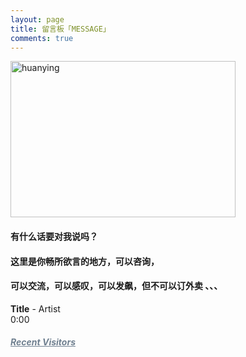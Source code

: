 ```yaml
---
layout: page
title: 留言板「MESSAGE」
comments: true 
---
```


<img src="http://omjh2j5h3.bkt.clouddn.com/2345%E6%88%AA%E5%9B%BE20170318141303_%E7%9C%8B%E5%9B%BE%E7%8E%8B.jpg" width="360" height="250" alt="huanying"/>


<p><h4>有什么话要对我说吗？</h4>     
<P><h4>这里是你畅所欲言的地方，可以咨询，</h4>
<p><h4>可以交流，可以感叹，可以发飙，但不可以订外卖 、、、</h4>   
<p>
<!--<audio autoplay="autopaly" controls="controls" loop="loop"  preload="auto" id="audio1">
	<source src="http://omjh2j5h3.bkt.clouddn.com/%E6%9D%8E%E7%8E%89%E5%88%9A%20-%20%E5%88%9A%E5%A5%BD%E9%81%87%E8%A7%81%E4%BD%A0.mp3" type="audio/mp3">你的浏览器不支持audio标签</a>
	</audio>

<div>  
           
 
<object width="330" height="180" data="http://music.163.com/style/swf/widget.swf?sid=441877316&type=0&auto=1&width=310&height=430" type="application/x-shockwave-flash"></object>  
          
  </div> 
-->


<div id="QPlayer" class="QPlayer">
<div id="pContent">
	<div id="player">
<span class="cover"></span>
<div class="ctrl">
<div class="musicTag marquee">
<strong>Title</strong>
<span> - </span>
<span class="artist">Artist</span>
</div>
<div class="progress">
<div class="timer left">0:00</div>
<div class="contr">
<div class="rewind icon"></div>
<div class="playback icon"></div>
<div class="fastforward icon"></div>
</div>
<div class="right">
<div class="liebiao icon"></div>
</div>
</div>
</div>
</div>
	<div class="ssBtn">
	        <div class="adf"></div>
    </div>
</div>
<ol id="playlist"></ol>
</div>

<script src="/js/jquery.min.js"></script>
<script src="/js/jquery.marquee.min.js"></script>

<script>
	var	playlist = [
{title:"My All",artist:"浜崎あゆみ",mp3:"http://omjh2j5h3.bkt.clouddn.com/music/%E6%B5%9C%E5%B4%8E%E3%81%82%E3%82%86%E3%81%BF%20-%20MY%20ALL.mp3",cover:"http://p4.music.126.net/7VJn16zrictuj5kdfW1qHA==/3264450024433083.jpg?param=106x106",},
{title:"Try Everything",artist:"Shakira",mp3:"http://omjh2j5h3.bkt.clouddn.com/music/Shakira%20-%20Try%20Everything.mp3",cover:"http://p4.music.126.net/KLw_TLTRUe9pClPv4vlEtQ==/936783906865219.jpg?param=106x106",},
{title:"Victory",artist:"Two Steps From Hell",mp3:"http://omjh2j5h3.bkt.clouddn.com/music/Two%20Steps%20From%20Hell%20-%20Victory.mp3",cover:"http://p4.music.126.net/YXY1vPG5rtdV7w_cWDnNWw==/884007348732141.jpg?param=106x106",},
{title:"Monody",artist:"TheFatRat,Laura Brehm",mp3:"http://omjh2j5h3.bkt.clouddn.com/TheFatRat,Laura%20Brehm%20-%20Monody.mp3",cover:"http://p3.music.126.net/1odRfg3HXWmYw02EMXKRKQ==/116548232557498.jpg?param=106x106",},
{title:"Luv Letter",artist:"dj okawari ",mp3:"http://omjh2j5h3.bkt.clouddn.com/music/Luv%20Letter.mp3",cover:"http://p4.music.126.net/F2fqWwTTT2DAOKPQKQ-G0A==/5892282813545901.jpg?param=106x106",},
{title:"Born this way",artist:"lady gaga ",mp3:"http://omjh2j5h3.bkt.clouddn.com/music/Born%20this%20way.mp3",cover:"http://p4.music.126.net/G2nCsXpMc81lcUY-pOHr9Q==/2528876745541310.jpg?param=106x106",},
{title:"The Edge of Glory",artist:"Lady Gaga",mp3:"http://omjh2j5h3.bkt.clouddn.com/music/The%20Edge%20of%20Glory.mp3",cover:"http://p3.music.126.net/iYG3tZ2xSKrzf65BaDtEJQ==/7929677860524772.jpg?param=106x106",},
{title:"Beautiful",artist:"Eminem ",mp3:"http://omjh2j5h3.bkt.clouddn.com/music/Beautiful.mp3",cover:"http://p4.music.126.net/F2fqWwTTT2DAOKPQKQ-G0A==/5892282813545901.jpg?param=106x106",},
{title:"Hall of Fame",artist:"the script/will.i.am",mp3:"http://omjh2j5h3.bkt.clouddn.com/music/Hall%20of%20Fame.mp3",cover:"http://p4.music.126.net/d5ryd0uwq29KWk3bRZ1wsA==/45079976751142.jpg?param=106x106",},
{title:"刚好遇见你",artist:"李玉刚",mp3:"http://omjh2j5h3.bkt.clouddn.com/music/%E6%9D%8E%E7%8E%89%E5%88%9A%20-%20%E5%88%9A%E5%A5%BD%E9%81%87%E8%A7%81%E4%BD%A0.mp3",cover:"http://p4.music.126.net/Nn8kTtc14uWJw_UWbEc5mg==/7909886650478099.jpg?param=106x106",},
];
  var isRotate = true;
  var autoplay = true;
</script>
<script src="/js/player.js"></script>
<script>

function bgChange(){
	var lis= $('.lib');
	for(var i=0; i<lis.length; i+=2)
	lis[i].style.background = 'rgba(246, 246, 246, 0.5)';
}
window.onload = bgChange;
</script>

<meta charset="utf-8">
  <meta name="viewport" content="width=device-width, initial-scale=1" />
	<title></title>
	<link rel="stylesheet" href="/css/player.css">



<script>
myVid=document.getElementById("audio1");

function setHalfVolume()
  { 
  myVid.volume=0.2;
  } 

</script> 


<!-- 多说评论框 start 
	<div class="ds-thread" data-thread-key="/liuyan/" data-title="留言板" data-url="http://robotkang/liuyan/"></div>
<!-- 多说评论框 end 
<!-- 多说公共JS代码 start (一个网页只需插入一次) 
<script type="text/javascript">
var duoshuoQuery = {short_name:"shousunny"};
	(function() {
		var ds = document.createElement('script');
		ds.type = 'text/javascript';ds.async = true;
		ds.src = (document.location.protocol == 'https:' ? 'https:' : 'http:') + '//static.duoshuo.com/embed.js';
		ds.charset = 'UTF-8';
		(document.getElementsByTagName('head')[0] 
		 || document.getElementsByTagName('body')[0]).appendChild(ds);
	})();
	</script>
<!-- 多说公共JS代码 end -->




<p>
<a href="/fangke/" style="color:#708090"> <h5>Recent Visitors</h5></a>  
</p>




